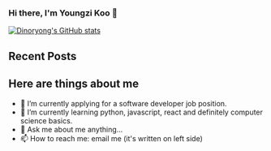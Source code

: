 ### Hi there, I'm Youngzi Koo 👋



[![Dinoryong's GitHub stats](https://github-readme-stats.vercel.app/api?username=Dinoryong)](https://github.com/anuraghazra/github-readme-stats)




## Recent Posts



## Here are things about me

- 🔭 I’m currently applying for a software developer job position.
- 🌱 I’m currently learning python, javascript, react and definitely computer science basics.
- 💬 Ask me about me anything...
- 📫 How to reach me: email me (it's written on left side)

